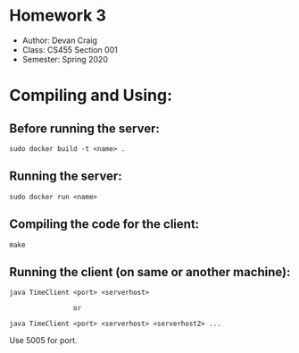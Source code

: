 
# Homework 3 

* Author: Devan Craig
* Class: CS455 Section 001
* Semester: Spring 2020

# Compiling and Using:

## Before running the server:

	sudo docker build -t <name> .

## Running the server:

	sudo docker run <name>

## Compiling the code for the client:

	make

## Running the client (on same or another machine):

	java TimeClient <port> <serverhost>

					or

	java TimeClient <port> <serverhost> <serverhost2> ...

Use 5005 for port.

